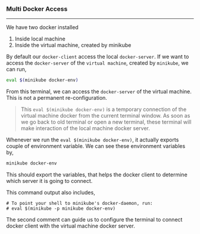 ### Multi Docker Access

---

We have two docker installed

1. Inside local machine
2. Inside the virtual machine, created by minikube

By default our `docker-client` access the local `docker-server`. If we want to access the `docker-server` of the `virtual machine`, created by `minikube`, we can run,

```bash
eval $(minikube docker-env)
```

From this terminal, we can access the `docker-server` of the virtual machine. This is not a permanent re-configuration.

> This `eval $(minikube docker-env)` is a temporary connection of the virtual machine docker from the current terminal window. As soon as we go back to old terminal or open a new terminal, these terminal will make interaction of the local machine docker server.

Whenever we run the `eval $(minikube docker-env)`, it actually exports couple of environment variable. We can see these environment variables by,

```bash
minikube docker-env
```

This should export the variables, that helps the docker client to determine which server it is going to connect.

This command output also includes,

```
# To point your shell to minikube's docker-daemon, run:
# eval $(minikube -p minikube docker-env)
```

The second comment can guide us to configure the terminal to connect docker client with the virtual machine docker server.
